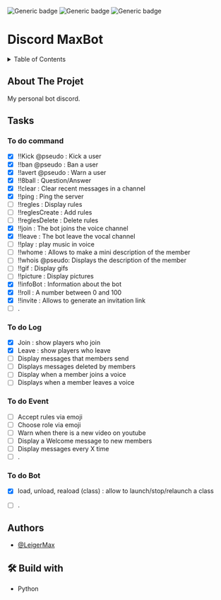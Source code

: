 
![Generic badge](https://img.shields.io/badge/STATUT-ABANDONED-red.svg)   ![Generic badge](https://img.shields.io/badge/VERSION-0.1-green.svg) ![Generic badge](https://img.shields.io/badge/PROJET-Personnel-blue.svg)


# Discord MaxBot
<details>
  <summary>Table of Contents</summary>
  <ol>
    <li>
      <a href="#about-the-project">About The Project</a>
      </li>
         <li>
      <a href="#tasks">Tasks</a>
       <ul>
      <li>
      <a href="#to-do-command">To do command</a>
      </li>
            <li>
      <a href="#to-do-Log">To do Log</a>
      </li>
                  <li>
      <a href="#to-do-event">To do Event</a>
      </li>
                        <li>
      <a href="#to-do-bot">To do Bot</a>
      </li>
      </ul>
    </li>
    <li><a href="#authors">Authors</a></li>
    <li><a href="#-build-with">Build with</a></li>
  </ol>
</details>


## About The Projet
My personal bot discord.

## Tasks
### To do command
- [X] !!Kick @pseudo : Kick a user
- [X] !!ban @pseudo : Ban a user
- [X] !!avert @pseudo : Warn a user
- [X] !!8ball : Question/Answer
- [X] !!clear : Clear recent messages in a channel
- [X] !!ping : Ping the server
- [ ] !!regles : Display rules
- [ ] !!reglesCreate : Add rules
- [ ] !!reglesDelete : Delete rules
- [X] !!join : The bot joins the voice channel
- [X] !!leave : The bot leave the vocal channel
- [ ] !!play <link> : play music in voice
- [ ] !!whome : Allows to make a mini description of the member
- [ ] !!whois @pseudo: Displays the description of the member
- [ ] !!gif : Display gifs
- [ ] !!picture : Display pictures
- [X] !!infoBot : Information about the bot
- [X] !!roll : A number between 0 and 100
- [X] !!invite : Allows to generate an invitation link
- [ ] .

### To do Log 
- [X] Join : show players who join
- [X] Leave : show players who leave
- [ ] Display messages that members send
- [ ] Displays messages deleted by members
- [ ] Display when a member joins a voice
- [ ] Displays when a member leaves a voice

### To do Event
- [ ] Accept rules via emoji
- [ ] Choose role via emoji
- [ ] Warn when there is a new video on youtube
- [ ] Display a Welcome message to new members
- [ ] Display messages every X time
- [ ] .

### To do Bot
- [X] load, unload, reaload (class) : allow to launch/stop/relaunch a class
- [ ] .


## Authors
- [@LeigerMax](https://github.com/LeigerMax) 


## 🛠 Build with
- Python

